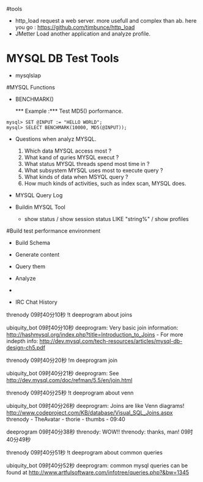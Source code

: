 #tools
* http_load
  request a web server. more usefull and complex than ab.
  here you go : https://github.com/timbunce/http_load
* JMetter
  Load another application and analyze profile.

# MYSQL DB Test Tools
* mysqlslap

#MYSQL Functions
* BENCHMARK()

    *** Example :***
Test MD5() porformance. 
```
mysql> SET @INPUT := "HELLO WORLD";
mysql> SELECT BENCHMARK(10000, MD5(@INPUT));
```

* Questions when analyz MYSQL.

    1. Which data MYSQL access most ?
    2. What kand of quries MYSQL execut ?
    3. What status MYSQL threads spend most time in ? 
    4. What subsystem MYSQL uses most to execute query ?
    5. What kinds of data when MSYQL query ?
    6. How much kinds of activities, such as index scan, MYSQL does.

* MYSQL Query Log

* Buildin MYSQL Tool

    * show status / show session status LIKE "string%" / show profiles

#Build test performance environment

* Build Schema

* Generate content

* Query them

* Analyze
* 
* IRC Chat History

threnody 09时40分10秒
!t deeprogram about joins  

ubiquity_bot 09时40分10秒
deeprogram: Very basic join information: http://hashmysql.org/index.php?title=Introduction_to_Joins - For more indepth info: http://dev.mysql.com/tech-resources/articles/mysql-db-design-ch5.pdf	

threnody 09时40分20秒
!m deeprogram join	

ubiquity_bot 09时40分21秒
deeprogram: See http://dev.mysql.com/doc/refman/5.5/en/join.html	

threnody 09时40分25秒
!t deeprogram about venn	

ubiquity_bot 09时40分26秒
deeprogram: Joins are like Venn diagrams! http://www.codeproject.com/KB/database/Visual_SQL_Joins.aspx	
threnody - TheAvatar - thorie - thumbs - 09:40	

deeprogram 09时40分38秒
threnody: WOW!!
threnody: thanks, man! 09时40分49秒
 
threnody 09时40分51秒
!t deeprogram about common queries	

ubiquity_bot 09时40分52秒
deeprogram: common mysql queries can be found at http://www.artfulsoftware.com/infotree/queries.php?&bw=1345

    